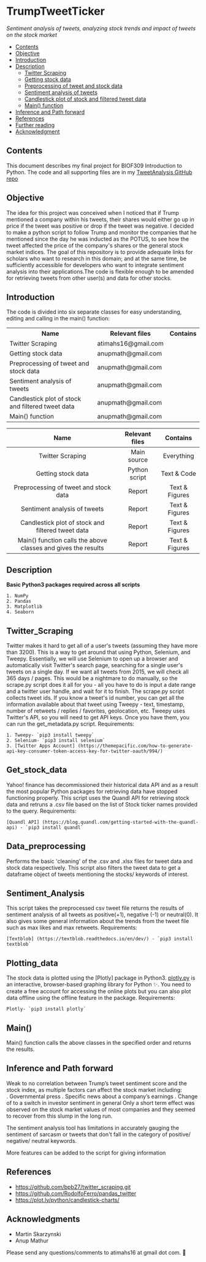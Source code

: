 # TrumpTweetTicker
*Sentiment analysis of tweets, analyzing stock trends and impact of tweets on the stock market*

<!-- TOC -->

- [Contents](#Contents)
- [Objective](#Objective)
- [Introduction](#Introduction)
- [Description](#Description)
    - [Twitter Scraping](#Twitter_Scraping)
    - [Getting stock data](#Get_stock_data)
    - [Preprocessing of tweet and stock data](#Data_preprocessing)
    - [Sentiment analysis of tweets](#Sentiment_Analysis)
    - [Candlestick plot of stock and filtered tweet data](#Plotting_data)
    - [Main() function](#Main())
- [Inference and Path forward](#Inference)
- [References](#References)
- [Further reading](#Further_reading)
- [Acknowledgment](#Acknowledgment)    

<!-- /TOC -->

## Contents
This document describes my final project for BIOF309 Introduction to Python. The code and all supporting files are in my [TweetAnalysis GitHub repo](https://github.com/shamitashetty/TweetAnalysis)

## Objective
The idea for this project was conceived when I noticed that if Trump mentioned a company within his tweets, their shares would either go up in price if the tweet was positive or drop if the tweet was negative. I decided to make a python script to follow Trump and monitor the companies that he mentioned since the day he was inducted as the POTUS, to see how the tweet affected the price of the company's shares or the general stock market indices. 
The goal of this repository is to provide adequate links for scholars who want to research in this domain; and at the same time, be sufficiently accessible for developers who want to integrate sentiment analysis into their applications.The code is flexible enough to be amended for retrieving tweets from other user(s) and data for other stocks. 

## Introduction

The code is divided into six separate classes for easy understanding, editing and calling in the main() function:

<table border="0">
<tr><th>Name</th><th>Relevant files</th><th>Contains</th></tr>
<tr><td>Twitter Scraping</td><td> atimahs16@gmail.com</td></tr>
<tr><td>Getting stock data </td><td>anupmath@gmail.com</td></tr>
<tr><td>Preprocessing of tweet and stock data  </td><td>anupmath@gmail.com</td></tr>
<tr><td>Sentiment analysis of tweets </td><td>anupmath@gmail.com</td></tr>
<tr><td>Candlestick plot of stock and filtered tweet data</td><td>anupmath@gmail.com</td></tr>
<tr><td>Main() function</td><td>anupmath@gmail.com</td></tr>
</table>

|Name    | Relevant files | Contains|
|:------------:|:---:|:---------:|
| Twitter Scraping  | Main source   | Everything     |
| Getting stock data     | Python script | Text & Code    |
| Preprocessing of tweet and stock data   | Report        | Text & Figures |
| Sentiment analysis of tweets     | Report        | Text & Figures |
| Candlestick plot of stock and filtered tweet data   | Report        | Text & Figures |
| Main() function calls the above classes and gives the results  | Report        | Text & Figures |


## Description 
   **Basic Python3 packages required across all scripts**
   
    1. NumPy
    2. Pandas
    3. Matplotlib
    4. Seaborn

   ## Twitter_Scraping
   Twitter makes it hard to get all of a user's tweets (assuming they have more than 3200). This is a way to get around that using Python, Selenium, and Tweepy. 
    Essentially, we will use Selenium to open up a browser and automatically visit Twitter's search page, searching for a single user's tweets on a single day. If we want all tweets from 2015, we will check all 365 days / pages. This would be a nightmare to do manually, so the scrape.py script does it all for you - all you have to do is input a date range and a twitter user handle, and wait for it to finish.
    The scrape.py script collects tweet ids. If you know a tweet's id number, you can get all the information available about that tweet using Tweepy - text, timestamp, number of retweets / replies / favorites, geolocation, etc. Tweepy uses Twitter's API, so you will need to get API keys. Once you have them, you can run the get_metadata.py script.
    Requirements: 
    
    1. Tweepy- `pip3 install tweepy`
    2. Selenium- `pip3 install selenium`
    3. [Twitter Apps Account] (https://themepacific.com/how-to-generate-api-key-consumer-token-access-key-for-twitter-oauth/994/)
    
   ## Get_stock_data
   Yahoo! finance has decommissioned their historical data API and as a result the most popular Python packages for retrieving data have stopped functioning properly. This script uses the Quandl API for retrieving stock data and retruns a .csv file based on the list of Stock ticker names provided to the query.
    Requirements: 
    
    [Quandl API] (https://blog.quandl.com/getting-started-with-the-quandl-api) - `pip3 install quandl`
    
   ## Data_preprocessing
   Performs the basic 'cleaning' of the .csv and .xlsx files for tweet data and stock data respectively. This script also filters the tweet data to get a dataframe object of tweets mentioning the stocks/ keywords of interest.
    
   ## Sentiment_Analysis
   This script takes the preprocessed csv tweet file returns the results of sentiment analysis of all tweets as positive(+1), negative (-1) or neutral(0). It also gives some general information about the trends from the tweet file such as max likes and max retweets.
    Requirements:
    
    [Textblob] (https://textblob.readthedocs.io/en/dev/) - `pip3 install textblob`
    
   ## Plotting_data
   The stock data is plotted using the [Plotly] package in Python3. [plotly.py](https://plot.ly/d3-js-for-python-and-pandas-charts/) is an interactive, browser-based graphing library for Python :sparkles:. You need to create a free account for accessing the online plots but you can also plot data offline using the offline feature in the package.
    Requirements: 
    
    Plotly- `pip3 install plotly`
    
   ## Main()
   Main() function calls the above classes in the specified order and returns the results.
    
## Inference and Path forward
   Weak to no correlation between Trump’s tweet sentiment score and the stock index, as multiple factors can affect the stock market including:  
   . Governmental press
   . Specific news about a company’s earnings
   . Change of to a switch in investor sentiment in general
   Only a short term effect was observed on the stock market values of most companies and they seemed to recover from this slump in the long run.
   
   The sentiment analysis tool has limitations in accurately gauging the sentiment of sarcasm or tweets that don't fall in the category of positive/ negative/ neutral keywords.
   
   More features can be added to the script for giving information

## References 

* https://github.com/bpb27/twitter_scraping.git
* https://github.com/RodolfoFerro/pandas_twitter
* https://plot.ly/python/candlestick-charts/

Acknowledgments
------------
* Martin Skarzynski
* Anup Mathur

Please send any questions/comments to atimahs16 at gmail dot com.  📢

